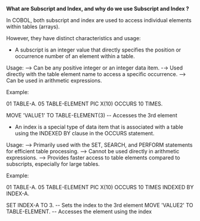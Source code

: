 **What are Subscript and Index, and why do we use Subscript and Index ?**

In COBOL, both subscript and index are used to access individual elements within tables (arrays).

However, they have distinct characteristics and usage:

* A subscript is an integer value that directly specifies the position or occurrence number of an element within a table.

Usage:
--> Can be any positive integer or an integer data item.
-→ Used directly with the table element name to access a specific occurrence.
--> Can be used in arithmetic expressions.

Example:

01 TABLE-A.
05 TABLE-ELEMENT PIC X(10) OCCURS 10 TIMES.

MOVE 'VALUE1' TO TABLE-ELEMENT(3) -- Accesses the 3rd element

* An index is a special type of data item that is associated with a table using the INDEXED BY clause in the OCCURS statement.

Usage:
--> Primarily used with the SET, SEARCH, and PERFORM statements for efficient table processing.
--> Cannot be used directly in arithmetic expressions.
--> Provides faster access to table elements compared to subscripts, especially for large tables.

Example:

01 TABLE-A.
05 TABLE-ELEMENT PIC X(10) OCCURS 10 TIMES INDEXED BY INDEX-A.

SET INDEX-A TO 3. -- Sets the index to the 3rd element
MOVE 'VALUE2' TO TABLE-ELEMENT. -- Accesses the element using the index
